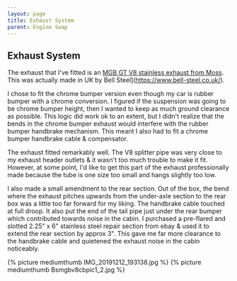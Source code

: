 ```yaml
---
layout: page
title: Exhaust System
parent: Engine Swap
---
```

## Exhaust System
The exhaust that I've fitted is an [MGB GT V8 stainless exhaust from Moss](https://www.moss-europe.co.uk/shop-by-model/mg/mgb-c-v8/exhaust/exhaust-systems/bell-stainless-steel-exhaust-systems-mgb-gt-v8-59740.html). This was actually made in UK by Bell Steel](https://www.bell-steel.co.uk/). 

I chose to fit the chrome bumper version even though my car is rubber bumper with a chrome conversion. I figured if the suspension was going to be chrome bumper height, then I wanted to keep as much ground clearance as possible. This logic did work ok to an extent, but I didn't realize that the bends in the chrome bumper exhaust would interfere with the rubber bumper handbrake mechanism. This meant I also had to fit a chrome bumper handbrake cable & compensator.

The exhaust fitted remarkably well. The V8 splitter pipe was very close to my exhaust header outlets & it wasn't too much trouble to make it fit. However, at some point, I'd like to get this part of the exhaust professionally made because the tube is one size too small and hangs slightly too low.

I also made a small amendment to the rear section. Out of the box, the bend where the exhaust pitches upwards from the under-axle section to the rear box was a little too far forward for my liking. The handbrake cable touched at full droop. It also put the end of the tail pipe just under the rear bumper which contributed towards noise in the cabin. I purchased a pre-flared and slotted 2.25" x 6" stainless steel repair section from ebay & used it to extend the rear section by approx 3". This gave me far more clearance to the handbrake cable and quietened the exhaust noise in the cabin noticeably.

{% picture mediumthumb IMG_20191212_193138.jpg %}
{% picture mediumthumb Bsmgbv8cbpic1_2.jpg %}

